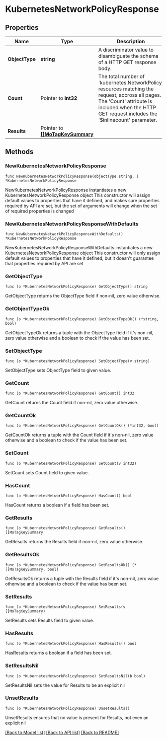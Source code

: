 # KubernetesNetworkPolicyResponse

## Properties

Name | Type | Description | Notes
------------ | ------------- | ------------- | -------------
**ObjectType** | **string** | A discriminator value to disambiguate the schema of a HTTP GET response body. | 
**Count** | Pointer to **int32** | The total number of &#39;kubernetes.NetworkPolicy&#39; resources matching the request, accross all pages. The &#39;Count&#39; attribute is included when the HTTP GET request includes the &#39;$inlinecount&#39; parameter. | [optional] 
**Results** | Pointer to [**[]MoTagKeySummary**](MoTagKeySummary.md) |  | [optional] 

## Methods

### NewKubernetesNetworkPolicyResponse

`func NewKubernetesNetworkPolicyResponse(objectType string, ) *KubernetesNetworkPolicyResponse`

NewKubernetesNetworkPolicyResponse instantiates a new KubernetesNetworkPolicyResponse object
This constructor will assign default values to properties that have it defined,
and makes sure properties required by API are set, but the set of arguments
will change when the set of required properties is changed

### NewKubernetesNetworkPolicyResponseWithDefaults

`func NewKubernetesNetworkPolicyResponseWithDefaults() *KubernetesNetworkPolicyResponse`

NewKubernetesNetworkPolicyResponseWithDefaults instantiates a new KubernetesNetworkPolicyResponse object
This constructor will only assign default values to properties that have it defined,
but it doesn't guarantee that properties required by API are set

### GetObjectType

`func (o *KubernetesNetworkPolicyResponse) GetObjectType() string`

GetObjectType returns the ObjectType field if non-nil, zero value otherwise.

### GetObjectTypeOk

`func (o *KubernetesNetworkPolicyResponse) GetObjectTypeOk() (*string, bool)`

GetObjectTypeOk returns a tuple with the ObjectType field if it's non-nil, zero value otherwise
and a boolean to check if the value has been set.

### SetObjectType

`func (o *KubernetesNetworkPolicyResponse) SetObjectType(v string)`

SetObjectType sets ObjectType field to given value.


### GetCount

`func (o *KubernetesNetworkPolicyResponse) GetCount() int32`

GetCount returns the Count field if non-nil, zero value otherwise.

### GetCountOk

`func (o *KubernetesNetworkPolicyResponse) GetCountOk() (*int32, bool)`

GetCountOk returns a tuple with the Count field if it's non-nil, zero value otherwise
and a boolean to check if the value has been set.

### SetCount

`func (o *KubernetesNetworkPolicyResponse) SetCount(v int32)`

SetCount sets Count field to given value.

### HasCount

`func (o *KubernetesNetworkPolicyResponse) HasCount() bool`

HasCount returns a boolean if a field has been set.

### GetResults

`func (o *KubernetesNetworkPolicyResponse) GetResults() []MoTagKeySummary`

GetResults returns the Results field if non-nil, zero value otherwise.

### GetResultsOk

`func (o *KubernetesNetworkPolicyResponse) GetResultsOk() (*[]MoTagKeySummary, bool)`

GetResultsOk returns a tuple with the Results field if it's non-nil, zero value otherwise
and a boolean to check if the value has been set.

### SetResults

`func (o *KubernetesNetworkPolicyResponse) SetResults(v []MoTagKeySummary)`

SetResults sets Results field to given value.

### HasResults

`func (o *KubernetesNetworkPolicyResponse) HasResults() bool`

HasResults returns a boolean if a field has been set.

### SetResultsNil

`func (o *KubernetesNetworkPolicyResponse) SetResultsNil(b bool)`

 SetResultsNil sets the value for Results to be an explicit nil

### UnsetResults
`func (o *KubernetesNetworkPolicyResponse) UnsetResults()`

UnsetResults ensures that no value is present for Results, not even an explicit nil

[[Back to Model list]](../README.md#documentation-for-models) [[Back to API list]](../README.md#documentation-for-api-endpoints) [[Back to README]](../README.md)


